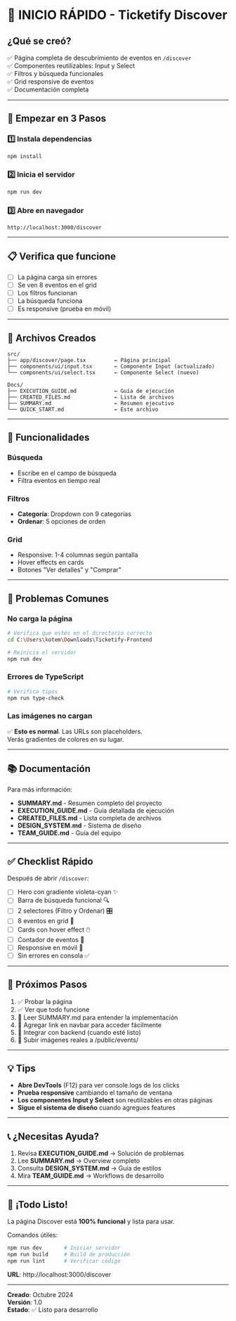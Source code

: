 # 🚀 INICIO RÁPIDO - Ticketify Discover

## ¿Qué se creó?

✅ Página completa de descubrimiento de eventos en `/discover`  
✅ Componentes reutilizables: Input y Select  
✅ Filtros y búsqueda funcionales  
✅ Grid responsive de eventos  
✅ Documentación completa

---

## 🏃 Empezar en 3 Pasos

### 1️⃣ Instala dependencias
```bash
npm install
```

### 2️⃣ Inicia el servidor
```bash
npm run dev
```

### 3️⃣ Abre en navegador
```
http://localhost:3000/discover
```

---

## 📋 Verifica que funcione

- [ ] La página carga sin errores
- [ ] Se ven 8 eventos en el grid
- [ ] Los filtros funcionan
- [ ] La búsqueda funciona
- [ ] Es responsive (prueba en móvil)

---

## 📁 Archivos Creados

```
src/
├── app/discover/page.tsx         ← Página principal
├── components/ui/input.tsx       ← Componente Input (actualizado)
└── components/ui/select.tsx      ← Componente Select (nuevo)

Docs/
├── EXECUTION_GUIDE.md            ← Guía de ejecución
├── CREATED_FILES.md              ← Lista de archivos
├── SUMMARY.md                    ← Resumen ejecutivo
└── QUICK_START.md                ← Este archivo
```

---

## 🎯 Funcionalidades

### Búsqueda
- Escribe en el campo de búsqueda
- Filtra eventos en tiempo real

### Filtros
- **Categoría**: Dropdown con 9 categorías
- **Ordenar**: 5 opciones de orden

### Grid
- Responsive: 1-4 columnas según pantalla
- Hover effects en cards
- Botones "Ver detalles" y "Comprar"

---

## 🐛 Problemas Comunes

### No carga la página
```bash
# Verifica que estés en el directorio correcto
cd C:\Users\kotem\Downloads\Ticketify-Frontend

# Reinicia el servidor
npm run dev
```

### Errores de TypeScript
```bash
# Verifica tipos
npm run type-check
```

### Las imágenes no cargan
✅ **Esto es normal**. Las URLs son placeholders.  
Verás gradientes de colores en su lugar.

---

## 📚 Documentación

Para más información:

- **SUMMARY.md** - Resumen completo del proyecto
- **EXECUTION_GUIDE.md** - Guía detallada de ejecución
- **CREATED_FILES.md** - Lista completa de archivos
- **DESIGN_SYSTEM.md** - Sistema de diseño
- **TEAM_GUIDE.md** - Guía del equipo

---

## ✅ Checklist Rápido

Después de abrir `/discover`:

- [ ] Hero con gradiente violeta-cyan ✨
- [ ] Barra de búsqueda funcional 🔍
- [ ] 2 selectores (Filtro y Ordenar) 🎛️
- [ ] 8 eventos en grid 🎫
- [ ] Cards con hover effect 🖱️
- [ ] Contador de eventos 🔢
- [ ] Responsive en móvil 📱
- [ ] Sin errores en consola ✅

---

## 🔗 Próximos Pasos

1. ✅ Probar la página
2. ✅ Ver que todo funcione
3. 📝 Leer SUMMARY.md para entender la implementación
4. 🔗 Agregar link en navbar para acceder fácilmente
5. 🔌 Integrar con backend (cuando esté listo)
6. 🎨 Subir imágenes reales a /public/events/

---

## 💡 Tips

- **Abre DevTools** (F12) para ver console.logs de los clicks
- **Prueba responsive** cambiando el tamaño de ventana
- **Los componentes Input y Select** son reutilizables en otras páginas
- **Sigue el sistema de diseño** cuando agregues features

---

## 📞 ¿Necesitas Ayuda?

1. Revisa **EXECUTION_GUIDE.md** → Solución de problemas
2. Lee **SUMMARY.md** → Overview completo
3. Consulta **DESIGN_SYSTEM.md** → Guía de estilos
4. Mira **TEAM_GUIDE.md** → Workflows de desarrollo

---

## 🎉 ¡Todo Listo!

La página Discover está **100% funcional** y lista para usar.

Comandos útiles:
```bash
npm run dev       # Iniciar servidor
npm run build     # Build de producción
npm run lint      # Verificar código
```

**URL**: http://localhost:3000/discover

---

**Creado**: Octubre 2024  
**Versión**: 1.0  
**Estado**: ✅ Listo para desarrollo
